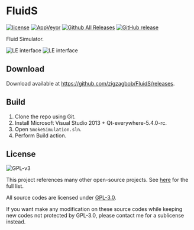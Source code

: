 FluidS
===============

[![license](https://img.shields.io/github/license/zigzagbob/FluidS.svg)](https://www.gnu.org/licenses/gpl-3.0.en.html)
[![AppVeyor](https://img.shields.io/appveyor/ci/zigzagbob/FluidS.svg)](https://ci.appveyor.com/project/zigzagbob/FluidS)
[![Github All Releases](https://img.shields.io/github/downloads/zigzagbob/FluidS/total.svg)](https://github.com/zigzagbob/FluidS/releases)
[![GitHub release](https://img.shields.io/github/release/zigzagbob/FluidS.svg)](https://github.com/zigzagbob/FluidS/releases/latest)

Fluid Simulator.

![LE interface](https://github.com/zigzagbob/Compile/raw/master/png/fsd.PNG)
![LE interface](https://github.com/zigzagbob/Compile/raw/master/png/fsv.PNG)

## Download ##

Download available at <https://github.com/zigzagbob/FluidS/releases>.

## Build ##

 1. Clone the repo using Git.
 2. Install Microsoft Visual Studio 2013 + Qt-everywhere-5.4.0-rc.
 3. Open `SmokeSimulation.sln`.
 4. Perform Build action.

## License ##

![GPL-v3](https://www.gnu.org/graphics/gplv3-127x51.png)

This project references many other open-source projects. See [here](https://github.com/xupefei/QuickLook/wiki/On-the-Shoulders-of-Giants) for the full list.

All source codes are licensed under [GPL-3.0](https://opensource.org/licenses/GPL-3.0).

If you want make any modification on these source codes while keeping new codes not protected by GPL-3.0, please contact me for a sublicense instead.
